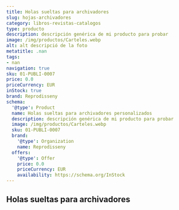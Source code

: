 ```yaml
---
title: Holas sueltas para archivadores
slug: hojas-archivadores
category: libros-revistas-catalogos
type: producto
description: descripción genérica de mi producto para probar
image: /img/productos/Carteles.webp
alt: alt descripció de la foto
metatitle: .nan
tags:
- nan
navigation: true
sku: 01-PUBLI-0007
price: 0.0
priceCurrency: EUR
inStock: true
brand: Reprodisseny
schema:
  '@type': Product
  name: Holas sueltas para archivadores personalizados
  description: descripción genérica de mi producto para probar
  image: /img/productos/Carteles.webp
  sku: 01-PUBLI-0007
  brand:
    '@type': Organization
    name: Reprodisseny
  offers:
    '@type': Offer
    price: 0.0
    priceCurrency: EUR
    availability: https://schema.org/InStock
---
```


## Holas sueltas para archivadores

